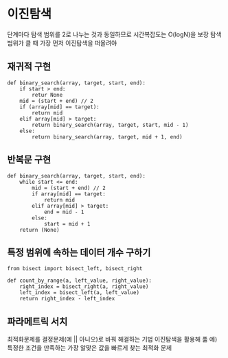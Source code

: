 # 이진탐색
단계마다 탐색 범위를 2로 나누는 것과 동일하므로 시간복잡도는 O(logN)을 보장
탐색 범위가 클 때 가장 먼저 이진탐색을 떠올려야

## 재귀적 구현
```
def binary_search(array, target, start, end):
    if start > end:
        retur None
    mid = (start + end) // 2
    if (array[mid] == target):
        return mid
    elif array[mid] > target:
        return binary_search(array, target, start, mid - 1)
    else:
        return binary_search(array, target, mid + 1, end)
```


## 반복문 구현
```
def binary_search(array, target, start, end):
    while start <= end:
        mid = (start + end) // 2
        if array[mid] == target:
            return mid
        elif array[mid] > target:
            end = mid - 1
        else:
            start = mid + 1
    return (None)
```


## 특정 범위에 속하는 데이터 개수 구하기
```
from bisect import bisect_left, bisect_right

def count_by_range(a, left_value, right_value):
    right_index = bisect_right(a, right_value)
    left_index = bisect_left(a, left_value)
    return right_index - left_index
```

## 파라메트릭 서치
최적화문제를 결정문제(예 || 아니오)로 바꿔 해결하는 기법
이진탐색을 활용해 풂
예) 특정한 조건을 만족하는 가장 알맞은 값을 빠르게 찾는 최적화 문제